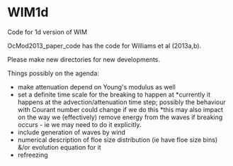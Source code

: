 WIM1d
=====

Code for 1d version of WIM

OcMod2013_paper_code has the code for Williams et al (2013a,b).

Please make new directories for new developments.

Things possibly on the agenda:
- make attenuation depend on Young's modulus as well
- set a definite time scale for the breaking to happen at
  *currently it happens at the advection/attenuation time step;
   possibly the behaviour with Courant number could change if we do this
  *this may also impact on the way we (effectively) remove energy from
   the waves if breaking occurs - ie we may need to do it explicitly.
- include generation of waves by wind
- numerical description of floe size distribution (ie have floe size bins)  &/or evolution equation for it
- refreezing

